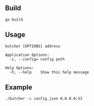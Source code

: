 ## Build
```
go build
```

## Usage
```
butcher [OPTIONS] address

Application Options:
  -c, --config= config path

Help Options:
  -h, --help    Show this help message
```

## Example
```
./butcher -c config.json 0.0.0.0:53
```